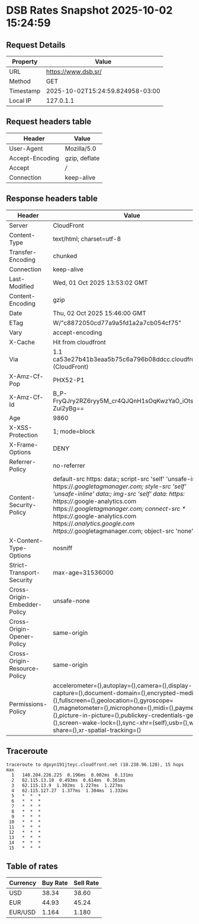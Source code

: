 # DSB Rates Snapshot 2025-10-02 15:24:59
## Request Details

| Property | Value |
|----------|-------|
| URL | https://www.dsb.sr/ |
| Method | GET |
| Timestamp | 2025-10-02T15:24:59.824958-03:00 |
| Local IP | 127.0.1.1 |
    
## Request headers table

| Header | Value |
|--------|-------|
| User-Agent | Mozilla/5.0 |
| Accept-Encoding | gzip, deflate |
| Accept | */* |
| Connection | keep-alive |

    
## Response headers table
| Header | Value |
|--------|-------|
| Server | CloudFront |
| Content-Type | text/html; charset=utf-8 |
| Transfer-Encoding | chunked |
| Connection | keep-alive |
| Last-Modified | Wed, 01 Oct 2025 13:53:02 GMT |
| Content-Encoding | gzip |
| Date | Thu, 02 Oct 2025 15:46:00 GMT |
| ETag | W/"c8872050cd77a9a5fd1a2a7cb054cf75" |
| Vary | accept-encoding |
| X-Cache | Hit from cloudfront |
| Via | 1.1 ca53e27b41b3eaa5b75c6a796b08ddcc.cloudfront.net (CloudFront) |
| X-Amz-Cf-Pop | PHX52-P1 |
| X-Amz-Cf-Id | B_P-FryQJry2RZ6ryy5M_cr4QJQnH1sOqKwzYaO_iOtsk--Zui2yBg== |
| Age | 9860 |
| X-XSS-Protection | 1; mode=block |
| X-Frame-Options | DENY |
| Referrer-Policy | no-referrer |
| Content-Security-Policy | default-src https: data:; script-src 'self' 'unsafe-inline' https://*.googletagmanager.com; style-src 'self' 'unsafe-inline' data:; img-src 'self' data: https: https://*.google-analytics.com https://*.googletagmanager.com; connect-src * https://*.google-analytics.com https://*.analytics.google.com https://*.googletagmanager.com; object-src 'none' |
| X-Content-Type-Options | nosniff |
| Strict-Transport-Security | max-age=31536000 |
| Cross-Origin-Embedder-Policy | unsafe-none |
| Cross-Origin-Opener-Policy | same-origin |
| Cross-Origin-Resource-Policy | same-origin |
| Permissions-Policy | accelerometer=(),autoplay=(),camera=(),display-capture=(),document-domain=(),encrypted-media=(),fullscreen=(),geolocation=(),gyroscope=(),magnetometer=(),microphone=(),midi=(),payment=(),picture-in-picture=(),publickey-credentials-get=(),screen-wake-lock=(),sync-xhr=(self),usb=(),web-share=(),xr-spatial-tracking=() |

## Traceroute 

```
traceroute to dgxyn191jteyc.cloudfront.net (18.238.96.120), 15 hops max
  1   140.204.226.225  0.196ms  0.002ms  0.131ms 
  2   62.115.13.10  0.493ms  0.614ms  0.361ms 
  3   62.115.13.9  1.302ms  1.227ms  1.227ms 
  4   62.115.127.27  1.377ms  1.304ms  1.332ms 
  5   *  *  * 
  6   *  *  * 
  7   *  *  * 
  8   *  *  * 
  9   *  *  * 
 10   *  *  * 
 11   *  *  * 
 12   *  *  * 
 13   *  *  * 
 14   *  *  * 
 15   *  *  * 

```


## Table of rates

| Currency | Buy Rate | Sell Rate |
|----------|----------|-----------|
| USD | 38.34 | 38.60 |
| EUR | 44.93 | 45.24 |
| EUR/USD | 1.164 | 1.180 |
